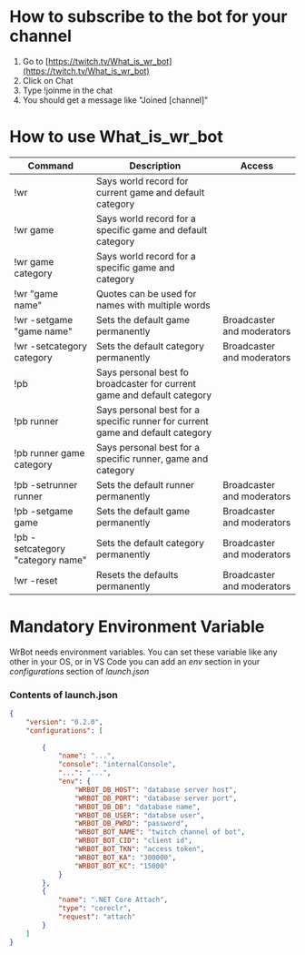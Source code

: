 # How to subscribe to the bot for your channel
1. Go to [https://twitch.tv/What_is_wr_bot](https://twitch.tv/What_is_wr_bot)
2. Click on Chat
3. Type !joinme in the chat
4. You should get a message like "Joined [channel]"

# How to use What_is_wr_bot
| Command | Description | Access |
| ----------- | ----------- | ----------- |
| !wr | Says world record for current game and default category |
| !wr game | Says world record for a specific game and default category |
| !wr game category | Says world record for a specific game and category |
| !wr "game name" | Quotes can be used for names with multiple words |
| !wr -setgame "game name" | Sets the default game permanently | Broadcaster and moderators |
| !wr -setcategory category | Sets the default category permanently | Broadcaster and moderators |
| !pb | Says personal best fo broadcaster for current game and default category |
| !pb runner | Says personal best for a specific runner for current game and default category |
| !pb runner game category | Says personal best for a specific runner, game and category |
| !pb -setrunner runner | Sets the default runner permanently | Broadcaster and moderators |
| !pb -setgame game | Sets the default game permanently | Broadcaster and moderators |
| !pb -setcategory "category name" | Sets the default category permanently | Broadcaster and moderators |
| !wr -reset | Resets the defaults permanently | Broadcaster and moderators |

# Mandatory Environment Variable 
WrBot needs environment variables. You can set these variable like any other in your OS, or in VS Code you can add an *env* section in your *configurations* section of *launch.json*

### Contents of launch.json
````json
{
    "version": "0.2.0",
    "configurations": [
        
        {
            "name": "...",
            "console": "internalConsole",
            "...": "...",
            "env": {
                "WRBOT_DB_HOST": "database server host",
                "WRBOT_DB_PORT": "database server port",
                "WRBOT_DB_DB": "database name",
                "WRBOT_DB_USER": "databse user",
                "WRBOT_DB_PWRD": "password",
                "WRBOT_BOT_NAME": "twitch channel of bot",
                "WRBOT_BOT_CID": "client id",
                "WRBOT_BOT_TKN": "access token",
                "WRBOT_BOT_KA": "300000",
                "WRBOT_BOT_KC": "15000"
            }
        },
        {
            "name": ".NET Core Attach",
            "type": "coreclr",
            "request": "attach"
        }
    ]
}
````